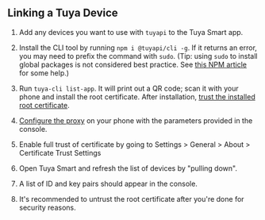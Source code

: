 ## Linking a Tuya Device

1. Add any devices you want to use with `tuyapi` to the Tuya Smart app.

2. Install the CLI tool by running `npm i @tuyapi/cli -g`. If it returns an error, you may need to prefix the command with `sudo`. (Tip: using `sudo` to install global packages is not considered best practice. See [this NPM article](https://docs.npmjs.com/getting-started/fixing-npm-permissions) for some help.)

3. Run `tuya-cli list-app`.  It will print out a QR code; scan it with your phone and install the root certificate.  After installation, [trust the installed root certificate](https://support.apple.com/en-nz/HT204477).

4. [Configure the proxy](http://www.iphonehacks.com/2017/02/how-to-configure-use-proxy-iphone-ipad.html) on your phone with the parameters provided in the console.

5. Enable full trust of certificate by going to Settings > General > About > Certificate Trust Settings

6. Open Tuya Smart and refresh the list of devices by "pulling down".

7. A list of ID and key pairs should appear in the console.

8. It's recommended to untrust the root certificate after you're done for security reasons.
